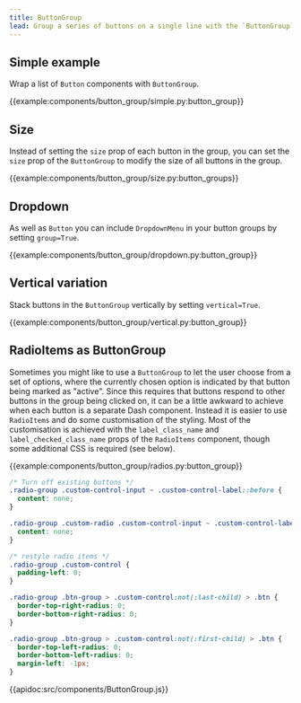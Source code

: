 ```yaml
---
title: ButtonGroup
lead: Group a series of buttons on a single line with the `ButtonGroup` component.
---
```


## Simple example

Wrap a list of `Button` components with `ButtonGroup`.

{{example:components/button_group/simple.py:button_group}}

## Size

Instead of setting the `size` prop of each button in the group, you can set the `size` prop of the `ButtonGroup` to modify the size of all buttons in the group.

{{example:components/button_group/size.py:button_groups}}

## Dropdown

As well as `Button` you can include `DropdownMenu` in your button groups by setting `group=True`.

{{example:components/button_group/dropdown.py:button_group}}

## Vertical variation

Stack buttons in the `ButtonGroup` vertically by setting `vertical=True`.

{{example:components/button_group/vertical.py:button_group}}

## RadioItems as ButtonGroup

Sometimes you might like to use a `ButtonGroup` to let the user choose from a set of options, where the currently chosen option is indicated by that button being marked as "active". Since this requires that buttons respond to other buttons in the group being clicked on, it can be a little awkward to achieve when each button is a separate Dash component. Instead it is easier to use `RadioItems` and do some customisation of the styling. Most of the customisation is achieved with the `label_class_name` and `label_checked_class_name` props of the `RadioItems` component, though some additional CSS is required (see below).

{{example:components/button_group/radios.py:button_group}}

```css
/* Turn off existing buttons */
.radio-group .custom-control-input ~ .custom-control-label::before {
  content: none;
}

.radio-group .custom-radio .custom-control-input ~ .custom-control-label::after {
  content: none;
}

/* restyle radio items */
.radio-group .custom-control {
  padding-left: 0;
}

.radio-group .btn-group > .custom-control:not(:last-child) > .btn {
  border-top-right-radius: 0;
  border-bottom-right-radius: 0;
}

.radio-group .btn-group > .custom-control:not(:first-child) > .btn {
  border-top-left-radius: 0;
  border-bottom-left-radius: 0;
  margin-left: -1px;
}
```


{{apidoc:src/components/ButtonGroup.js}}
